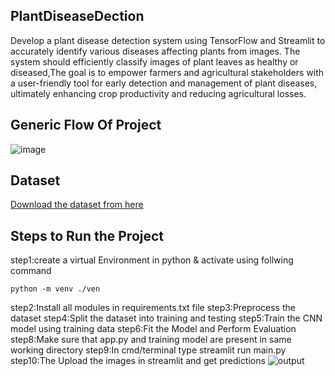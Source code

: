 ## PlantDiseaseDection
Develop a plant disease detection system using TensorFlow and Streamlit to accurately identify various diseases affecting plants from images. The system should efficiently classify images of plant leaves as healthy or diseased,The goal is to empower farmers and agricultural stakeholders with a user-friendly tool for early detection and management of plant diseases, ultimately enhancing crop productivity and reducing agricultural losses.
## Generic Flow Of Project
![image](https://github.com/DeepikaDhanaraj/PlantDiseaseDetection_using_tensorflow-streamlit/assets/133857686/085e3095-0f2a-4a6b-bedc-f79cde7dadff)
## Dataset
[Download the dataset  from here](https://www.kaggle.com/datasets/abdallahalidev/plantvillage-dataset)
## Steps to Run the Project
step1:create a virtual Environment in python & activate using follwing command
```
python -m venv ./ven

```
step2:Install all modules in requirements.txt file
step3:Preprocess the dataset
step4:Split the dataset into training and testing
step5:Train the CNN model using training data
step6:Fit the Model and Perform Evaluation
step8:Make sure that app.py and training model are present in same working directory
step9:In cmd/terminal type streamlit run main.py
step10:The Upload the images in streamlit and get predictions
![output](https://github.com/DeepikaDhanaraj/PlantDiseaseDetection_using_tensorflow-streamlit/tree/main/output/ps1.png)





